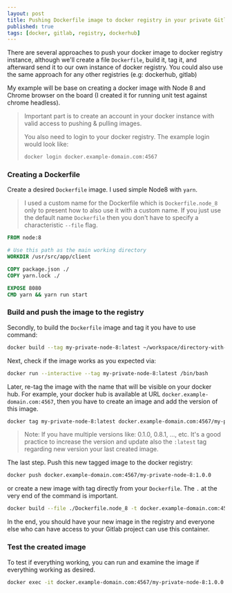 ```yaml
---
layout: post
title: Pushing Dockerfile image to docker registry in your private Gitlab instance
published: true
tags: [docker, gitlab, registry, dockerhub]
---
```


There are several approaches to push your docker image to docker registry instance, although we'll create a file `Dockerfile`, build it, tag it, and afterward send it to our own instance of docker registry. You could also use the same approach for any other registries (e.g: dockerhub, gitlab)

My example will be base on creating a docker image with Node 8 and Chrome browser on the board (I created it for running unit test against chrome headless).

> Important part is to create an account in your docker instance with valid access to pushing & pulling images.
>
> You also need to login to your docker registry. The example login would look like:
>
> ```bash
> docker login docker.example-domain.com:4567
> ```

### Creating a Dockerfile

Create a desired `Dockerfile` image. I used simple Node8 with `yarn`.

> I used a custom name for the Dockerfile which is `Dockerfile.node_8` only to present how to also use it with a custom name. If you just use the default name `Dockerfile` then you don't have to specify a characteristic `--file` flag.

```dockerfile
FROM node:8

# Use this path as the main working directory
WORKDIR /usr/src/app/client

COPY package.json ./
COPY yarn.lock ./

EXPOSE 8080
CMD yarn && yarn run start
```

### Build and push the image to the registry

Secondly, to build the `Dockerfile` image and tag it you have to use command:

```bash
docker build --tag my-private-node-8:latest ~/workspace/directory-with-dockerfile-inside/
```

Next, check if the image works as you expected via:

```bash
docker run --interactive --tag my-private-node-8:latest /bin/bash
```

Later, re-tag the image with the name that will be visible on your docker hub. For example, your docker hub is available at URL `docker.example-domain.com:4567`, then you have to create an image and add the version of this image.

```bash
docker tag my-private-node-8:latest docker.example-domain.com:4567/my-private-node-8:1.0.0
```

> Note: If you have multiple versions like: 0.1.0, 0.8.1, ..., etc. It's a good practice to increase the version and update also the `:latest` tag regarding new version your last created image.

The last step. Push this new tagged image to the docker registry:

```bash
docker push docker.example-domain.com:4567/my-private-node-8:1.0.0
```

or create a new image with tag directly from your `Dockerfile`. The `.` at the very end of the command is important.

```bash
docker build --file ./Dockerfile.node_8 -t docker.example-domain.com:4567/wobcom/cssp/my-private-node-8:1.0.0 .
```

In the end, you should have your new image in the registry and everyone else who can have access to your Gitlab project can use this container.

### Test the created image

To test if everything working, you can run and examine the image if everything working as desired.

```bash
docker exec -it docker.example-domain.com:4567/my-private-node-8:1.0.0 /bin/bash
```
